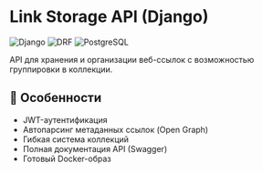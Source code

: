 # Link Storage API (Django)

![Django](https://img.shields.io/badge/Django-5.0-green)
![DRF](https://img.shields.io/badge/DRF-3.15-blue)
![PostgreSQL](https://img.shields.io/badge/PostgreSQL-15-blue)

API для хранения и организации веб-ссылок с возможностью группировки в коллекции.

## 📌 Особенности

- JWT-аутентификация
- Автопарсинг метаданных ссылок (Open Graph)
- Гибкая система коллекций
- Полная документация API (Swagger)
- Готовый Docker-образ